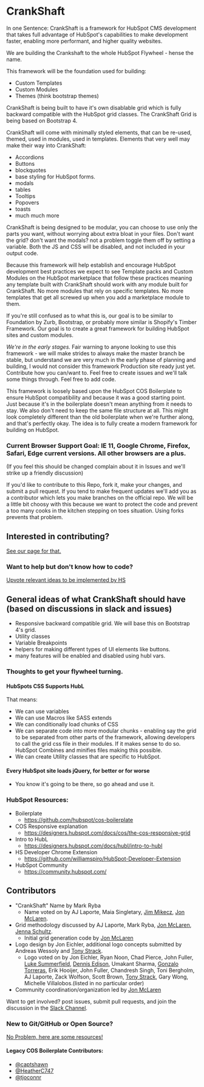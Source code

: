 # CrankShaft
In one Sentence: CrankShaft is a framework for HubSpot CMS development that takes full advantage of HubSpot's capabilities to make development faster, enabling more performant, and higher quality websites.

We are building the Crankshaft to the whole HubSpot Flywheel - hense the name.


This framework will be the foundation used for building:
* Custom Templates
* Custom Modules
* Themes (think bootstrap themes)

CrankShaft is being built to have it's own disablable grid which is fully backward compatible with the HubSpot grid classes.
The CrankShaft Grid is being based on Bootstrap 4.

CrankShaft will come with minimally styled elements, that can be re-used, themed, used in modules, used in templates.
Elements that very well may make their way into CrankShaft:
* Accordions
* Buttons
* blockquotes
* base styling for HubSpot forms.
* modals
* tables
* Tooltips
* Popovers
* toasts
* much much more

CrankShaft is being designed to be modular, you can choose to use only the parts you want, without worrying about extra bloat in your files. Don't want the grid? don't want the modals? not a problem toggle them off by setting a variable.
Both the JS and CSS will be disabled, and not included in your output code.

Because this framework will help establish and encourage HubSpot development best practices we expect to see Template packs and Custom Modules on the HubSpot marketplace that follow these practices meaning any template built with CrankShaft should work with any module built for CrankShaft. No more modules that rely on specific templates. No more templates that get all screwed up when you add a marketplace module to them.

If you're still confused as to what this is, our goal is to be similar to Foundation by Zurb, Bootstrap, or probably more similar is Shopify's Timber Framework. Our goal is to create a great framework for building HubSpot sites and custom modules.

*We're in the early stages.* Fair warning to anyone looking to use this framework - we will make strides to always make the master branch be stable, but understand we are very much in the early phase of planning and building, I would not consider this framework Production site ready just yet. Contribute how you can/want to. Feel free to create issues and we'll talk some things through. Feel free to add code.

This framework is loosely based upon the HubSpot COS Boilerplate to ensure HubSpot compatibility and because it was a good starting point. Just because it's in the boilerplate doesn't mean anything from it needs to stay. We also don't need to keep the same file structure at all. This might look completely different than the old boilerplate when we're further along, and that's perfectly okay. The idea is to fully create a modern framework for building on HubSpot.

### Current Browser Support Goal: IE 11, Google Chrome, Firefox, Safari, Edge current versions. All other browsers are a plus.
(If you feel this should be changed complain about it in Issues and we'll strike up a friendly discussion)

If you'd like to contribute to this Repo, fork it, make your changes, and submit a pull request. If you tend to make frequent updates we'll add you as a contributor which lets you make branches on the official repo. We will be a little bit choosy with this because we want to protect the code and prevent a too many cooks in the kitchen stepping on toes situation. Using forks prevents that problem. 


## Interested in contributing?
[See our page for that.](https://github.com/TheWebTech/CrankShaft/wiki/Getting-started-with-contributing-to-the-repo)
### Want to help but don't know how to code?
[Upvote relevant ideas to be implemented by HS](https://github.com/TheWebTech/CrankShaft/labels/Upvote%20Idea)

## General ideas of what CrankShaft should have (based on discussions in slack and issues)
* Responsive backward compatible grid. We will base this on Bootstrap 4's grid.
* Utility classes
* Variable Breakpoints
* helpers for making different types of UI elements like buttons.
* many features will be enabled and disabled using hubl vars.

### Thoughts to get your flywheel turning.
#### HubSpots CSS Supports HubL
That means:
* We can use variables
* We can use Macros like SASS extends
* We can conditionally load chunks of CSS
* We can separate code into more modular chunks - enabling say the grid to be separated from other parts of the framework, allowing developers to call the grid css file in their modules. If it makes sense to do so. HubSpot Combines and minifies files making this possible.
* We can create Utility classes that are specific to HubSpot.

#### Every HubSpot site loads jQuery, for better or for worse
* You know it's going to be there, so go ahead and use it.


### HubSpot Resources:

* Boilerplate
    * https://github.com/hubspot/cos-boilerplate
* COS Responsive explanation
    * https://designers.hubspot.com/docs/cos/the-cos-responsive-grid
* Intro to HubL
    * https://designers.hubspot.com/docs/hubl/intro-to-hubl
* HS Developer Chrome Extension
    * https://github.com/williamspiro/HubSpot-Developer-Extension
* HubSpot Community
    * https://community.hubspot.com/


## Contributors
* "CrankShaft" Name by Mark Ryba
   * Name voted on by AJ Laporte, Maia Singletary, [Jim Mikecz](https://github.com/jwolfjim), [Jon McLaren](https://github.com/thewebtech).
* Grid methodology discussed by AJ Laporte, Mark Ryba, [Jon McLaren](https://github.com/thewebtech), [Jenna Schultz](https://github.com/jennaschultz).
   * Initial grid generation code by [Jon McLaren](https://github.com/thewebtech)
* Logo design by Jon Eichler, additional logo concepts submitted by Andreas Wessoly and [Tony Strack](https://github.com/tone4407).
   * Logo voted on by Jon Eichler, Ryan Noon, Chad Pierce, John Fuller, [Luke Summerfield](https://github.com/LukeSummerfield), [Dennis Edison](https://github.com/beacondigitalmarketing), Umakant Sharma, [Gonzalo Torreras](https://github.com/GonzaloTorreras), Erik Hooijer, John Fuller, Chandresh Singh, Toni Bergholm, AJ Laporte, Zack Wolfson, Scott Brown, [Tony Strack](https://github.com/tone4407), Gary Wong, Michelle Villalobos.(listed in no particular order)
* Community coordination/organization led by [Jon McLaren](https://github.com/thewebtech)

Want to get involved? post issues, submit pull requests, and join the discussion in the [Slack Channel](https://hubspotdev.slack.com/messages/CCQSQ2C6L).

### New to Git/GitHub or Open Source?
[No Problem, here are some resources!](https://github.com/TheWebTech/CrankShaft/wiki/New-to-Git-and-GitHub%3F)

#### Legacy COS Boilerplate Contributors:

* [@captshawn](https://github.com/captshawn)
* [@HeatherC747](https://github.com/HeatherC747)
* [@tjoconnr](https://github.com/tjoconnor)

